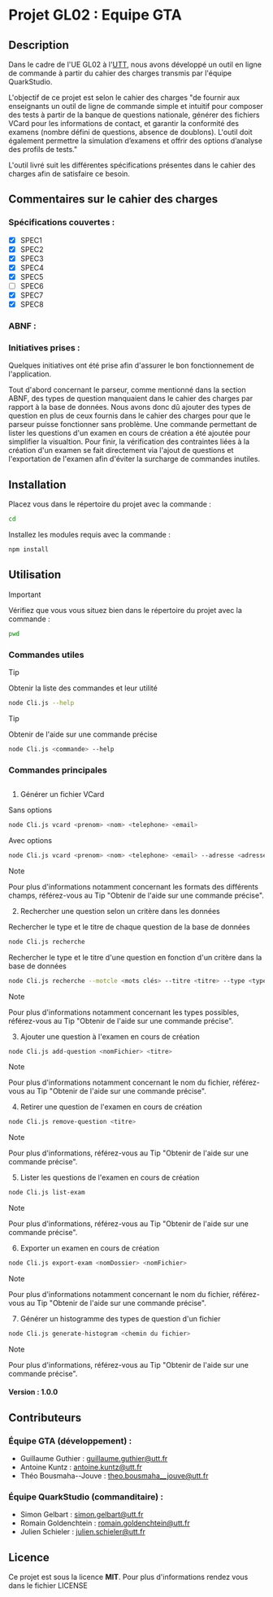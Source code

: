 # Projet GL02 : Equipe GTA

## Description

Dans le cadre de l'UE GL02 à l'[UTT](https://www.utt.fr/), nous avons développé un outil en ligne de commande à partir du cahier des charges transmis par l'équipe QuarkStudio.

L'objectif de ce projet est selon le cahier des charges "de fournir aux enseignants un outil de ligne de commande simple et intuitif pour composer des tests à partir de la banque de questions nationale, générer des fichiers VCard pour les informations de contact, et garantir la conformité des examens (nombre défini de questions, absence de doublons). L'outil doit également permettre la simulation d’examens et offrir des options d’analyse des profils de tests."

L'outil livré suit les différentes spécifications présentes dans le cahier des charges afin de satisfaire ce besoin.

## Commentaires sur le cahier des charges

### Spécifications couvertes :

- [x] SPEC1
- [x] SPEC2
- [x] SPEC3
- [x] SPEC4
- [x] SPEC5
- [ ] SPEC6
- [x] SPEC7
- [x] SPEC8

### ABNF :



### Initiatives prises :

Quelques initiatives ont été prise afin d'assurer le bon fonctionnement de l'application.

Tout d'abord concernant le parseur, comme mentionné dans la section ABNF, des types de question manquaient dans le cahier des charges par rapport à la base de données. Nous avons donc dû ajouter des types de question en plus de ceux fournis dans le cahier des charges pour que le parseur puisse fonctionner sans problème.
Une commande permettant de lister les questions d'un examen en cours de création a été ajoutée pour simplifier la visualtion.
Pour finir, la vérification des contraintes liées à la création d'un examen se fait directement via l'ajout de questions et l'exportation de l'examen afin d'éviter la surcharge de commandes inutiles.

## Installation

Placez vous dans le répertoire du projet avec la commande :

```bash
cd
```

Installez les modules requis avec la commande :

```bash
npm install
```

## Utilisation

> [!IMPORTANT]
> Vérifiez que vous vous situez bien dans le répertoire du projet avec la commande :

```bash
pwd
```
  
  
### Commandes utiles

> [!TIP]
> Obtenir la liste des commandes et leur utilité
```bash
node Cli.js --help
```
  
  
> [!TIP]
> Obtenir de l'aide sur une commande précise
```bash
node Cli.js <commande> --help
```
  

### Commandes principales
##
1.  Générer un fichier VCard

Sans options
```bash
node Cli.js vcard <prenom> <nom> <telephone> <email>
```
  
  
Avec options
```bash
node Cli.js vcard <prenom> <nom> <telephone> <email> --adresse <adresse> --output <nomFichier> --uri <uri>
```

> [!NOTE]
> Pour plus d'informations notamment concernant les formats des différents champs, référez-vous au Tip "Obtenir de l'aide sur une commande précise".
  
  
2. Rechercher une question selon un critère dans les données

Rechercher le type et le titre de chaque question de la base de données
```bash
node Cli.js recherche
```
  
  
Rechercher le type et le titre d'une question en fonction d'un critère dans la base de données
```bash
node Cli.js recherche --motcle <mots clés> --titre <titre> --type <type>
```

> [!NOTE]
> Pour plus d'informations notamment concernant les types possibles, référez-vous au Tip "Obtenir de l'aide sur une commande précise".
  
  
3. Ajouter une question à l'examen en cours de création

```bash
node Cli.js add-question <nomFichier> <titre>
```

> [!NOTE]
> Pour plus d'informations notamment concernant le nom du fichier, référez-vous au Tip "Obtenir de l'aide sur une commande précise".
  
  
4. Retirer une question de l'examen en cours de création

```bash
node Cli.js remove-question <titre>
```

> [!NOTE]
> Pour plus d'informations, référez-vous au Tip "Obtenir de l'aide sur une commande précise".
  
  
5. Lister les questions de l'examen en cours de création

```bash
node Cli.js list-exam
```

> [!NOTE]
> Pour plus d'informations, référez-vous au Tip "Obtenir de l'aide sur une commande précise".
  
  
6. Exporter un examen en cours de création

```bash
node Cli.js export-exam <nomDossier> <nomFichier>
```

> [!NOTE]
> Pour plus d'informations notamment concernant le nom du fichier, référez-vous au Tip "Obtenir de l'aide sur une commande précise".
  
  
7. Générer un histogramme des types de question d'un fichier

```bash
node Cli.js generate-histogram <chemin du fichier>
```

> [!NOTE]
> Pour plus d'informations, référez-vous au Tip "Obtenir de l'aide sur une commande précise".
  
  
#### Version : **1.0.0**


## Contributeurs

### Équipe **GTA** (développement) :

- Guillaume Guthier : <guillaume.guthier@utt.fr>
- Antoine Kuntz : <antoine.kuntz@utt.fr>
- Théo Bousmaha--Jouve : <theo.bousmaha__jouve@utt.fr>

### Équipe **QuarkStudio** (commanditaire) :

- Simon Gelbart : <simon.gelbart@utt.fr>
- Romain Goldenchtein : <romain.goldenchtein@utt.fr>
- Julien Schieler : <julien.schieler@utt.fr>

## Licence

Ce projet est sous la licence **MIT**. Pour plus d'informations rendez vous dans le fichier LICENSE